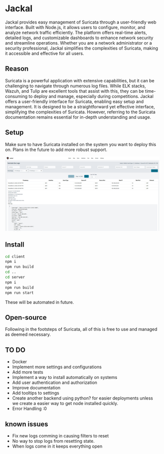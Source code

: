 # Jackal

Jackal provides easy management of Suricata through a user-friendly web interface. Built with Node.js, it allows users to configure, monitor, and analyze network traffic efficiently. The platform offers real-time alerts, detailed logs, and customizable dashboards to enhance network security and streamline operations. Whether you are a network administrator or a security professional, Jackal simplifies the complexities of Suricata, making it accessible and effective for all users.

## Reason

Suricata is a powerful application with extensive capabilities, but it can be challenging to navigate through numerous log files. While ELK stacks, Wazuh, and Tulip are excellent tools that assist with this, they can be time-consuming to deploy and manage, especially during competitions. Jackal offers a user-friendly interface for Suricata, enabling easy setup and management. It is designed to be a straightforward yet effective interface, simplifying the complexities of Suricata. However, referring to the Suricata documentation remains essential for in-depth understanding and usage.

## Setup

Make sure to have Suricata installed on the system you want to deploy this on. Plans in the future to add more robust support.

![front end picture](front_end.png)

## Install

```sh
cd client
npm i
npm run build
cd ..
cd server
npm i
npm run build
npm run start
```

These will be automated in future.

## Open-source

Following in the footsteps of Suricata, all of this is free to use and managed as deemed necessary.

## TO DO

-   Docker
-   Implement more settings and configurations
-   Add more tests
-   Implement a way to install automatically on systems
-   Add user authentication and authorization
-   Improve documentation
-   Add tooltips to settings
-   Create another backend using python? for easier deployments unless we create a easier way to get node installed quickly.
-   Error Handling :0

## known issues

-   Fix new logs comming in causing filters to reset
-   No way to stop logs from resetting state.
-   When logs come in it keeps everything open
